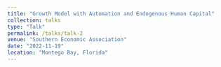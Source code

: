 ```yaml
---
title: "Growth Model with Automation and Endogenous Human Capital"
collection: talks
type: "Talk"
permalink: /talks/talk-2
venue: "Southern Economic Association"
date: "2022-11-19"
location: "Montego Bay, Florida"
---
```

